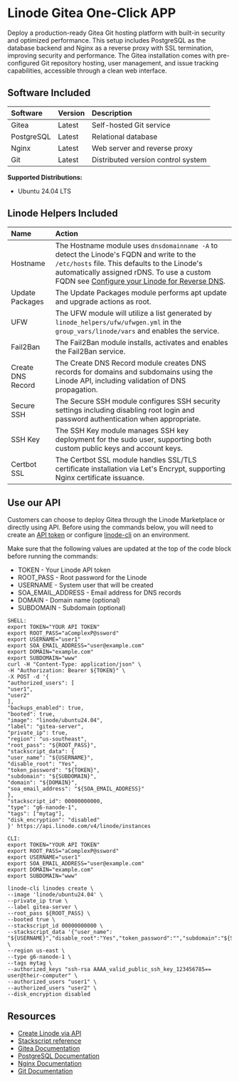# Linode Gitea One-Click APP

Deploy a production-ready Gitea Git hosting platform with built-in security and optimized performance. This setup includes PostgreSQL as the database backend and Nginx as a reverse proxy with SSL termination, improving security and performance. The Gitea installation comes with pre-configured Git repository hosting, user management, and issue tracking capabilities, accessible through a clean web interface.

## Software Included

| Software   | Version   | Description                          |
| :---       | :----     | :---                                 |
| Gitea      | Latest    | Self-hosted Git service              |
| PostgreSQL | Latest    | Relational database                  |
| Nginx      | Latest    | Web server and reverse proxy         |
| Git        | Latest    | Distributed version control system   |

**Supported Distributions:**

- Ubuntu 24.04 LTS

## Linode Helpers Included

| Name                | Action                                                                                                                                                                                                                                                            |
| :---                | :---                                                                                                                                                                                                                                                              |
| Hostname            | The Hostname module uses `dnsdomainname -A` to detect the Linode's FQDN and write to the `/etc/hosts` file. This defaults to the Linode's automatically assigned rDNS. To use a custom FQDN see [Configure your Linode for Reverse DNS](https://www.linode.com/docs/guides/configure-your-linode-for-reverse-dns/).  |
| Update Packages     | The Update Packages module performs apt update and upgrade actions as root.                                                                                                                                                                                      |
| UFW                 | The UFW module will utilize a list generated by `linode_helpers/ufw/ufwgen.yml` in the `group_vars/linode/vars` and enables the service.                                                                                                                         |
| Fail2Ban            | The Fail2Ban module installs, activates and enables the Fail2Ban service.                                                                                                                                                                                        |
| Create DNS Record   | The Create DNS Record module creates DNS records for domains and subdomains using the Linode API, including validation of DNS propagation.                                                                                                                        |
| Secure SSH          | The Secure SSH module configures SSH security settings including disabling root login and password authentication when appropriate.                                                                                                                              |
| SSH Key             | The SSH Key module manages SSH key deployment for the sudo user, supporting both custom public keys and account keys.                                                                                                                                            |
| Certbot SSL         | The Certbot SSL module handles SSL/TLS certificate installation via Let's Encrypt, supporting Nginx certificate issuance.                                                                                                                                         |

## Use our API

Customers can choose to deploy Gitea through the Linode Marketplace or directly using API. Before using the commands below, you will need to create an [API token](https://www.linode.com/docs/products/tools/linode-api/get-started/#create-an-api-token) or configure [linode-cli](https://www.linode.com/products/cli/) on an environment.

Make sure that the following values are updated at the top of the code block before running the commands:
- TOKEN - Your Linode API token
- ROOT_PASS - Root password for the Linode
- USERNAME - System user that will be created
- SOA_EMAIL_ADDRESS - Email address for DNS records
- DOMAIN - Domain name (optional)
- SUBDOMAIN - Subdomain (optional)

```
SHELL:
export TOKEN="YOUR API TOKEN"
export ROOT_PASS="aComplexP@ssword"
export USERNAME="user1"
export SOA_EMAIL_ADDRESS="user@example.com"
export DOMAIN="example.com"
export SUBDOMAIN="www"
curl -H "Content-Type: application/json" \
-H "Authorization: Bearer ${TOKEN}" \
-X POST -d '{
"authorized_users": [
"user1",
"user2"
],
"backups_enabled": true,
"booted": true,
"image": "linode/ubuntu24.04",
"label": "gitea-server",
"private_ip": true,
"region": "us-southeast",
"root_pass": "${ROOT_PASS}",
"stackscript_data": {
"user_name": "${USERNAME}",
"disable_root": "Yes",
"token_password": "${TOKEN}",
"subdomain": "${SUBDOMAIN}",
"domain": "${DOMAIN}",
"soa_email_address": "${SOA_EMAIL_ADDRESS}"
},
"stackscript_id": 00000000000,
"type": "g6-nanode-1",
"tags": ["mytag"],
"disk_encryption": "disabled"
}' https://api.linode.com/v4/linode/instances

CLI:
export TOKEN="YOUR API TOKEN"
export ROOT_PASS="aComplexP@ssword"
export USERNAME="user1"
export SOA_EMAIL_ADDRESS="user@example.com"
export DOMAIN="example.com"
export SUBDOMAIN="www"

linode-cli linodes create \
--image 'linode/ubuntu24.04' \
--private_ip true \
--label gitea-server \
--root_pass ${ROOT_PASS} \
--booted true \
--stackscript_id 00000000000 \
--stackscript_data '{"user_name": "${USERNAME}","disable_root":"Yes","token_password":"","subdomain":"${SUBDOMAIN}","domain":"${DOMAIN}","soa_email_address":"${SOA_EMAIL_ADDRESS}"}' \
--region us-east \
--type g6-nanode-1 \
--tags mytag \
--authorized_keys "ssh-rsa AAAA_valid_public_ssh_key_123456785== user@their-computer" \
--authorized_users "user1" \
--authorized_users "user2" \
--disk_encryption disabled
```

## Resources

- [Create Linode via API](https://www.linode.com/docs/api/linode-instances/#linode-create)
- [Stackscript reference](https://www.linode.com/docs/guides/writing-scripts-for-use-with-linode-stackscripts-a-tutorial/#user-defined-fields-udfs)
- [Gitea Documentation](https://docs.gitea.io/)
- [PostgreSQL Documentation](https://www.postgresql.org/docs/)
- [Nginx Documentation](https://nginx.org/en/docs/)
- [Git Documentation](https://git-scm.com/doc)